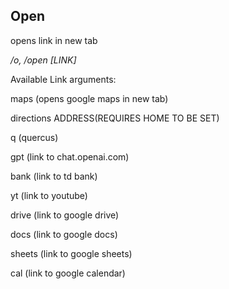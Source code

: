 ## Open

opens link in new tab

*/o, /open [LINK]*   

Available Link arguments:

maps (opens google maps in new tab)

directions ADDRESS(REQUIRES HOME TO BE SET)

q (quercus)

gpt (link to chat.openai.com)

bank (link to td bank)

yt (link to youtube)

drive (link to google drive)

docs  (link to google docs)

sheets (link to google sheets)

cal (link to google calendar)
